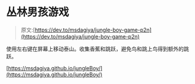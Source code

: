 # 丛林男孩游戏

> 原文:[https://dev.to/msdagiya/jungle-boy-game-p2n](https://dev.to/msdagiya/jungle-boy-game-p2n)

使用左右键在屏幕上移动泰山。收集香蕉和跳跃，避免鸟和跳上鸟得到额外的跳跃。

[https://msdagiya.github.io/jungleBoy/](https://msdagiya.github.io/jungleBoy/)